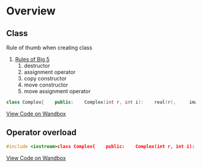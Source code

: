 # Overview

## Class

Rule of thumb when creating class

1. [Rules of Big 5](https://www.feabhas.com/sites/default/files/2016-06/Rule%20of%20the%20Big%20Five.pdf)
   1. destructor
   2. assignment operator
   3. copy constructor
   4. move constructor
   5. move assignment operator

```cpp
class Complex{    public:    Complex(int r, int i):    real(r),     imagine(i)    {}    Complex() :    real (0),     imagine (0)    {}        void Print()    {        std::cout << "real: " << real << " imagine: " << imagine << "\n";    }    private:    int real, imagine;};
```

[View Code on Wandbox](https://wandbox.org/permlink/FXsl1iY4GIDZ7FpE)

## Operator overload

```cpp
#include <iostream>class Complex{    public:    Complex(int r, int i):    real(r),     imagine(i)    {}    Complex() :    real (0),     imagine (0)    {}        void Print()    {        std::cout << "real: " << real << " imagine: " << imagine << "\n";    }        //copy constructor    Complex(const Complex& rhs)    {        real = rhs.real;        imagine = rhs.imagine;    }    //overload operator +    Complex operator + (const Complex& rhs)    {        Complex res;        res.real = real + rhs.real;        res.imagine = imagine + rhs.imagine;        return res;    }        //overload operator -    Complex operator - (const Complex& rhs)    {        Complex res;        res.real = real - rhs.real;        res.imagine = imagine - rhs.imagine;        return res;    }        //overload operator =    void operator = (const Complex& rhs)    {        real = rhs.real;        imagine = rhs.imagine;    }        //overload operator <<        //destructor    ~Complex()    {    }    private:    int real, imagine;};
```

[View Code on Wandbox](https://wandbox.org/permlink/erqOQ01s57XPO9rP)

